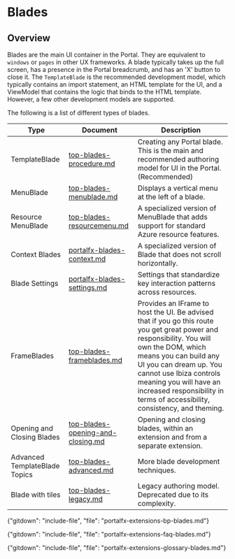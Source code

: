 
# Blades 

## Overview

Blades are the main UI container in the Portal. They are equivalent to `windows` or `pages` in other UX frameworks.  A blade typically takes up the full screen, has a presence in the Portal breadcrumb, and has an 'X' button to close it. The `TemplateBlade` is the recommended development model, which typically contains an import statement, an HTML template for the UI, and a ViewModel that contains the logic that binds to the HTML template. However, a few other development models are supported.     

The following is a list of different types of blades.

| Type                          | Document           | Description |
| ----------------------------- | ---- | ---- |
| TemplateBlade                 | [top-blades-procedure.md](top-blades-procedure.md) | Creating any Portal blade. This is the main and recommended authoring model for UI in the Portal. (Recommended) |
| MenuBlade                     | [top-blades-menublade.md](top-blades-menublade.md) | Displays a vertical menu at the left of a blade.      |
| Resource MenuBlade       |   [top-blades-resourcemenu.md](top-blades-resourcemenu.md)  | A specialized version of MenuBlade that adds support for standard Azure resource features.  | 
| Context Blades     |   [portalfx-blades-context.md](portalfx-blades-context.md)  | A specialized version of Blade that does not scroll horizontally.   | 
| Blade Settings | [portalfx-blades-settings.md](portalfx-blades-settings.md) | Settings that  standardize key interaction patterns across resources. | 
| FrameBlades       | [top-blades-frameblades.md](top-blades-frameblades.md)  | Provides an IFrame to host the UI. Be advised that if you go this route you get great power and responsibility. You will own the DOM, which means you can build any UI you can dream up. You cannot use Ibiza controls meaning you will have an increased responsibility in terms of accessibility, consistency, and theming.  |
| Opening and Closing Blades    | [top-blades-opening-and-closing.md](top-blades-opening-and-closing.md) | Opening and closing blades, within an extension and from a separate extension.  |
| Advanced TemplateBlade Topics    | [top-blades-advanced.md](top-blades-advanced.md) | More blade development techniques.  |
| Blade with tiles   | [top-blades-legacy.md](top-blades-legacy.md)  |  Legacy authoring model. Deprecated due to its complexity. | 


 {"gitdown": "include-file", "file": "portalfx-extensions-bp-blades.md"}

 {"gitdown": "include-file", "file": "portalfx-extensions-faq-blades.md"}

 {"gitdown": "include-file", "file": "portalfx-extensions-glossary-blades.md"}
